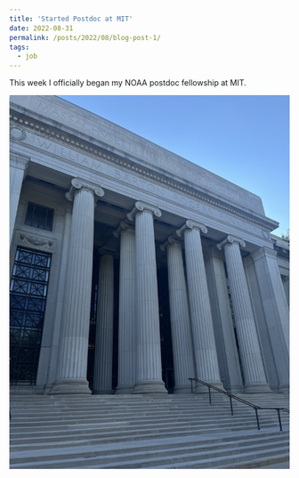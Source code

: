 ```yaml
---
title: 'Started Postdoc at MIT'
date: 2022-08-31
permalink: /posts/2022/08/blog-post-1/
tags:
  - job
---
```


This week I officially began my NOAA postdoc fellowship at MIT.

<img src='/images/mitPicture.jpeg'>
